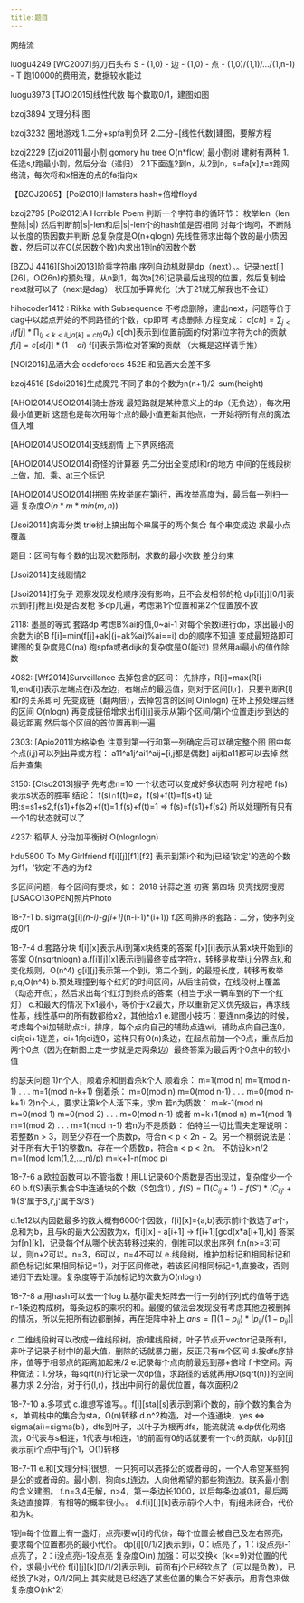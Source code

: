 ```yaml
---
title:题目
---
```


网络流

luogu4249 [WC2007]剪刀石头布
S - (1,0) - 边 - (1,0) - 点 - (1,0)/(1,1)/.../(1,n-1) - T
跑10000的费用流，数据较水能过

luogu3973 [TJOI2015]线性代数
每个数取0/1，建图如图

bzoj3894 文理分科
图

bzoj3232 圈地游戏
1.二分+spfa判负环
2.二分+[线性代数]建图，要解方程

bzoj2229 [Zjoi2011]最小割
gomory hu tree O(n*flow) 最小割树
建树有两种
1.任选s,t跑最小割，然后分治（递归）
2.1下面连2到n，从2到n，s=fa[x],t=x跑网络流，每次将和x相连的点的fa指向x

【BZOJ2085】[Poi2010]Hamsters hash+倍增floyd

bzoj2795 [Poi2012]A Horrible Poem
判断一个字符串的循环节：
枚举len（len整除|s|)
然后判断前|s|-len和后|s|-len个的hash值是否相同
对每个询问，不断除以长度的质因数并判断
总复杂度是O(n+qlogn)
先线性筛求出每个数的最小质因数，然后可以在O(总因数个数)内求出1到n的因数个数

[BZOJ 4416][Shoi2013]阶乘字符串
序列自动机就是dp（next）。。记录next[i][26]，O(26n)的预处理，从n到1，每次a[26]记录最后出现的位置，然后复制给next就可以了（next是dag）
状压加手算优化（大于21就无解我也不会证）

hihocoder1412 : Rikka with Subsequence
不考虑删除，建出next，问题等价于dag中以起点开始的不同路径的个数，dp即可
考虑删除
方程变成：
$c[ch]=\sum_{j<i}$$(f[j]*\prod_{(j<k<i\bigcup a[k]=ch)}a_k)$ c[ch]表示到i位置前面的f对第i位字符为ch的贡献
$f[i]=c[s[i]]*(1-ai)$ f[i]表示第i位对答案的贡献
（大概是这样请手推）

[NOI2015]品酒大会
codeforces 452E 和品酒大会差不多

bzoj4516 [Sdoi2016]生成魔咒
不同子串的个数为n(n+1)/2-sum(height)

[AHOI2014/JSOI2014]骑士游戏
最短路就是某种意义上的dp（无负边），每次用最小值更新
这题也是每次用每个点的最小值更新其他点，一开始将所有点的魔法值入堆

[AHOI2014/JSOI2014]支线剧情
上下界网络流

[AHOI2014/JSOI2014]奇怪的计算器
先二分出全变成l和r的地方
中间的在线段树上做，加、乘、at三个标记

[AHOI2014/JSOI2014]拼图
先枚举底在第i行，再枚举高度为j，最后每一列扫一遍
复杂度$O(n*m*min(m,n))$

[Jsoi2014]病毒分类
trie树上搞出每个串属于的两个集合
每个串变成边
求最小点覆盖

题目：区间有每个数的出现次数限制，求数的最小次数
差分约束

[Jsoi2014]支线剧情2


[Jsoi2014]打兔子
观察发现发枪顺序没有影响，且不会发相邻的枪
dp[i][j][0/1]表示到i打j枪且i处是否发枪
多dp几遍，考虑第1个位置和第2个位置放不放

2118: 墨墨的等式
套路dp
考虑B%ai的值,0~ai-1
对每个余数i进行dp，求出最小的余数为i的B
f[i]=min(f[j]+ak|(j+ak%ai)%ai==i)
dp的顺序不知道
变成最短路即可
建图的复杂度是O(na)
跑spfa或者dijk的复杂度是O(能过)
显然用ai最小的值作除数

4082: [Wf2014]Surveillance
去掉包含的区间：
先排序，R[i]=max(R[i-1],end[i])表示左端点在i及左边，右端点的最远值，则对于区间[l,r]，只要判断R[l]和r的关系即可
先变成链（翻两倍），去掉包含的区间 O(nlogn)
在环上预处理后继的区间 O(nlogn)
再变成链倍增求出f[i][j]表示从第i个区间/第i个位置走j步到达的最远距离
然后每个区间的首位置再判一遍

2303: [Apio2011]方格染色
注意到第一行和第一列确定后可以确定整个图
图中每个点(i,j)可以列出异或方程：
a11^a1j^ai1^aij=[i,j都是偶数]
aij和a11都可以去掉
然后并查集

3150: [Ctsc2013]猴子
先考虑n=10
一个状态可以变成好多状态啊
列方程吧
f(s)表示s状态的胜率
结论：
f(s)∩f(t)=∅，f(s)+f(t)=f(s+t)
证明:s=s1+s2,f(s1)+f(s2)+f(t)=1,f(s)+f(t)=1 => f(s)=f(s1)+f(s2)
所以处理所有只有一个1的状态就可以了

4237: 稻草人
分治加平衡树
O(nlognlogn)

hdu5800 To My Girlfriend
f[i][j][f1][f2]
表示到第i个和为j已经'钦定'的选的个数为f1，'钦定'不选的为f2

多区间问题，每个区间有要求，如：
2018 计蒜之道 初赛 第四场 贝壳找房搜房
[USACO13OPEN]照片Photo

18-7-1
b. sigma(g[i]*(n-i)-g[i+1]*(n-i-1)*(i+1))
f.区间排序的套路：二分，使序列变成0/1

18-7-4
d.套路分块 f[i][x]表示从i到第x块结束的答案 f[x][i]表示从第x块开始到i的答案
  O(nsqrtnlogn)
a.f[i][j][x]表示i到j最终变成字符x，转移是枚举i,j,分界点k,和变化规则，O(n^4)
  g[i][j]表示第一个到i，第二个到j，的最短长度，转移再枚举p,q,O(n^4)
b.预处理撞到每个红灯的时间区间，从后往前做，在线段树上覆盖（动态开点），然后求出每个红灯到终点的答案（相当于求一辆车到的下一个红灯）
c.和最大的情况下x1最小，等价于x2最大，所以重新定义优先级后，再求线性基，线性基中的所有数都给x2，其他给x1
e.建图小技巧：要连nm条边的时候，考虑每个ai加辅助点ci，排序，每个点向自己的辅助点连wi，辅助点向自己连0，ci向ci+1连差，ci+1向ci连0，这样只有O(n)条边，在起点前加一个0点，重点后加两个0点（因为在新图上走一步就是走两条边）最终答案为最后两个0点中的较小值

约瑟夫问题
1)n个人，顺着杀和倒着杀k个人
  顺着杀：
  m=1(mod n)
  m=1(mod n-1)
  .
  .
  .
  m=1(mod n-k+1)
  倒着杀：
  m=0(mod n)
  m=0(mod n-1)
  .
  .
  .
  m=0(mod n-k+1)
2)n个人，要求让第k个人活下来，求m
  若n为质数：
  m=k-1(mod n)
  m=0(mod 1)
  m=0(mod 2)
  .
  .
  .
  m=0(mod n-1)
  或者
  m=k+1(mod n)
  m=1(mod 1)
  m=1(mod 2)
  .
  .
  .
  m=1(mod n-1)
  若n为不是质数：
  伯特兰—切比雪夫定理说明：若整数n > 3，则至少存在一个质数p，符合n < p < 2n − 2。另一个稍弱说法是：对于所有大于1的整数n，存在一个质数p，符合n < p < 2n。
  不妨设k>n/2
  m=1(mod lcm(1,2,...,n)/p)
  m=k+1-n(mod p)

18-7-6
a.欧拉函数可以不管指数！用LL记录60个质数是否出现过，复杂度少一个60
b.f(S)表示集合S中连通块的个数（S包含1），$f(S)=\prod (C_{ij}+1)-f(S')*(C_{i'j'}+1)$(S'属于S,i',j'属于S/S') 

d.1e12以内因数最多的数大概有6000个因数，f[i][x]={a,b}表示前i个数选了a个，总和为b，且与k的最大公因数为x，f[i][x] - a[i+1] -> f[i+1][gcd(x*a[i+1],k)] 答案为f[n][k]，记录每个f从哪个状态转移过来的，倒推可以求出序列
f.n(n>=3)可以，则n+2可以。n=3，6可以，n=4不可以
e.线段树，维护加标记和相同标记和颜色标记(如果相同标记=1)，对于区间修改，若该区间相同标记=1,直接改，否则递归下去处理。复杂度等于添加标记的次数为O(nlogn)

18-7-8
a.用hash可以去一个log
b.基尔霍夫矩阵去一行一列的行列式的值等于选n-1条边构成树，每条边权的乘积的和。最傻的做法会发现没有考虑其他边被删掉的情况，所以先把所有边都删掉，再在矩阵中补上
$ans=\prod(1-p_{ij})*|p_{ij}/(1-p_{ij})|$

c.二维线段树可以改成一维线段树，按r建线段树，叶子节点开vector记录所有l，非叶子记录子树中l的最大值，删除的话就暴力删，反正只有m个区间
d.按dfs序排序，值等于相邻点的距离加起来/2
e.记录每个点向前最远到那+倍增
f.卡空间。两种做法：1.分块，每sqrt(n)行记录一次dp值，求路径的话就再用O(sqrt(n))的空间暴力求
2.分治，对于行(l,r)，找出中间行的最优位置，每次面积/2

18-7-10
a.多项式
c.谁想写谁写。。f[i][sta][s]表示到第i个数的，前i个数的集合为s，单调栈中的集合为sta，O(n)转移
d.n^2构造，对一个连通块，yes <=> sigma(ai)=sigma(bi)，dfs到叶子，以叶子为根再dfs，能流就流
e.dp优化网络流，0代表与s相连，1代表与t相连，1的前面有0的话就要有一个c的贡献，dp[i][j]表示前i个点中有j个1，O(1)转移

18-7-11
e.和[文理分科]很想，一只狗可以选择公的或者母的，一个人希望某些狗是公的或者母的。最小割，狗向s,t连边，人向他希望的那些狗连边。联系最小割的含义建图。
f.n=3,4无解，n>4，第一条边长1000，以后每条边减0.1，最后两条边直接算，有相等的概率很小。。
d.f[i][j][k]表示前i个人中，有j组未闭合，代价和为k。

1到n每个位置上有一盏灯，点亮i要w[i]的代价，每个位置会被自己及左右照亮，要求每个位置都亮的最小代价。
dp[i][0/1/2]表示到i，0：i点亮了，1：i没点亮i-1点亮了，2：i没点亮i-1没点亮
复杂度O(n)
加强：可以交换k（k<=9)对位置的代价，求最小代价
f[i][j][k][0/1/2]表示到i，前面有j个已经钦点了（可以是负数），已经换了k对，0/1/2同上
其实就是已经选了某些位置的集合不好表示，用背包来做
复杂度O(nk^2)